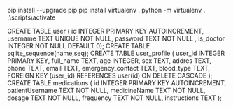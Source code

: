 pip install --upgrade pip
pip install virtualenv .
python -m virtualenv .
.\scripts\activate



CREATE TABLE user (
    id INTEGER PRIMARY KEY AUTOINCREMENT,
    username TEXT UNIQUE NOT NULL,
    password TEXT NOT NULL
, is_doctor INTEGER NOT NULL DEFAULT 0);
CREATE TABLE sqlite_sequence(name,seq);
CREATE TABLE user_profile (
    user_id INTEGER PRIMARY KEY,
    full_name TEXT,
    age INTEGER,
    sex TEXT,
    addres TEXT,
    phone TEXT,
    email TEXT,
    emergency_contact TEXT,
    blood_type TEXT,
    FOREIGN KEY (user_id) REFERENCES user(id) ON DELETE CASCADE
);
CREATE TABLE medications (
    id INTEGER PRIMARY KEY AUTOINCREMENT,
    patientUsername TEXT NOT NULL,
    medicineName TEXT NOT NULL,
    dosage TEXT NOT NULL,
    frequency TEXT NOT NULL,
    instructions TEXT
);